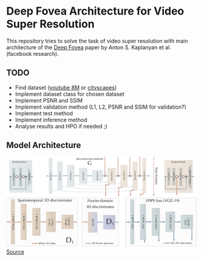 # Deep Fovea Architecture for Video Super Resolution

This repository tries to solve the task of video super resolution with main architecture of the 
[Deep Fovea](https://research.fb.com/wp-content/uploads/2019/11/DeepFovea-Neural-Reconstruction-for-Foveated-Rendering-and-Video-Compression-using-Learned-Statistics-of-Natural-Videos.pdf?) 
paper by Anton S. Kaplanyan et al. (facebook research).

## TODO

* Find dataset ([youtube 8M](https://research.google.com/youtube8m/) or [cityscapes](https://www.cityscapes-dataset.com/))
* Implement dataset class for chosen dataset
* Implement PSNR and SSIM
* Implement validation method (L1, L2, PSNR and SSIM for validation?)
* Implement test method
* Implement inference method
* Analyse results and HPO if needed ;)

## Model Architecture
![Generator model](img/g_model.png)
![Losses](img/losses.png)
[Source](https://github.com/facebookresearch/DeepFovea)

